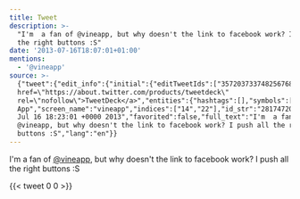 ```yaml
---
title: Tweet
description: >-
  "I'm  a fan of @vineapp, but why doesn't the link to facebook work? I push all
  the right buttons :S"
date: '2013-07-16T18:07:01+01:00'
mentions:
  - '@vineapp'
source: >-
  {"tweet":{"edit_info":{"initial":{"editTweetIds":["357203733748256768"],"editableUntil":"2013-07-16T19:23:01.307Z","editsRemaining":"5","isEditEligible":true}},"retweeted":false,"source":"<a
  href=\"https://about.twitter.com/products/tweetdeck\"
  rel=\"nofollow\">TweetDeck</a>","entities":{"hashtags":[],"symbols":[],"user_mentions":[{"name":"Vine
  App","screen_name":"vineapp","indices":["14","22"],"id_str":"2817472030","id":"2817472030"}],"urls":[]},"display_text_range":["0","98"],"favorite_count":"0","id_str":"357203733748256768","truncated":false,"retweet_count":"0","id":"357203733748256768","created_at":"Tue
  Jul 16 18:23:01 +0000 2013","favorited":false,"full_text":"I'm  a fan of
  @vineapp, but why doesn't the link to facebook work? I push all the right
  buttons :S","lang":"en"}}
---
```

I'm  a fan of [@vineapp](https://twitter.com/@vineapp), but why doesn't the link to facebook work? I push all the right buttons :S
    
{{< tweet 0 0 >}}
    
